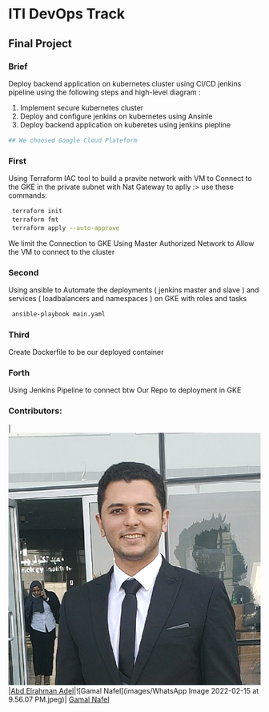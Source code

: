 # ITI DevOps Track 
## Final Project

### Brief
Deploy backend application on kubernetes cluster using CI/CD jenkins
pipeline using the following steps and high-level diagram :
1. Implement secure kubernetes cluster
2. Deploy and configure jenkins on kubernetes using Ansinle
3. Deploy backend application on kuberetes using jenkins piepline

```bash
## We choosed Google Cloud Plateform 
```
### First
Using Terraform IAC tool to build a pravite network with VM to Connect to the GKE in the private subnet with Nat Gateway
to aplly :> use these commands:
```bash
 terraform init
 terraform fmt
 terraform apply --auto-approve
```
We limit the Connection to GKE Using Master Authorized Network to Allow the VM to connect to the cluster

### Second
Using ansible to  Automate the deployments ( jenkins master and slave ) and services ( loadbalancers and namespaces ) on GKE with roles and tasks

```bash
 ansible-playbook main.yaml 
```

### Third 
Create Dockerfile to be our deployed container 


### Forth 
Using Jenkins Pipeline to connect btw Our Repo to deployment in GKE 



### Contributors:
|![Abd Elrahman Adel](images/1637527753861.jpeg)|[Abd Elrahman Adel](https://github.com/Abdelrahmanadel58)|![Gamal Nafel](images/WhatsApp Image 2022-02-15 at 9.56.07 PM.jpeg)|
[Gamal Nafel](https://github.com/enggamal)
